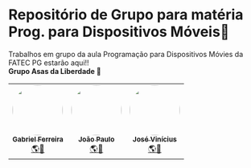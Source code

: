 # Repositório de Grupo para matéria Prog. para Dispositivos Móveis:robot:</h2>
 Trabalhos em grupo da aula Programação para Dispositivos Móvies da FATEC PG estarão aqui!!
 <br/>
<b align="center">Grupo Asas da Liberdade :eagle:</b><br/>
<table align="center">
  <tr>
    <td align="center"><a href="https://github.com/Gabriel2104"><img style="border-radius: 50%;" src="https://avatars.githubusercontent.com/u/38962161?v=4" width="100px;" alt=""/><br /><sub><b>Gabriel Ferreira</b></sub></a><br /><a href="https://rocketseat.com.br/" title="Rocketseat">🌎🚀</a></td>
    <td align="center"><a href="https://github.com/JPGarc14"><img style="border-radius: 50%;" src="https://avatars.githubusercontent.com/u/70781099?v=4" width="100px;" alt=""/><br /><sub><b>João Paulo</b></sub></a><br /><a href="https://rocketseat.com.br/" title="Rocketseat">🌎🚀</a></td>
    <td align="center"><a href="https://github.com/JVHP"><img style="border-radius: 50%;" src="https://avatars.githubusercontent.com/u/63752069?v=4" width="100px;" alt=""/><br /><sub><b>José Vinícius</b></sub></a><br /><a href="https://rocketseat.com.br/" title="Rocketseat">🌎🚀</a></td>
  </tr>
</table>
 
